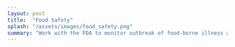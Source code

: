 ```yaml
---
layout: post
title:  "Food Safety"
splash: "/assets/images/food_safety.png"
summary: "Work with the FDA to monitor outbreak of food-borne illness across the US""
---
```


